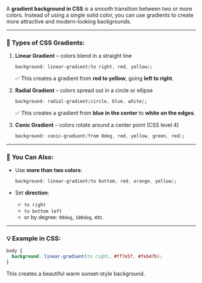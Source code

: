 A **gradient background in CSS** is a smooth transition between two or more colors. Instead of using a single solid color, you can use gradients to create more attractive and modern-looking backgrounds.

---

### 🎨 **Types of CSS Gradients:**

1. **Linear Gradient** – colors blend in a straight line

   ```css
   background: linear-gradient(to right, red, yellow);
   ```

   ✅ This creates a gradient from **red to yellow**, going **left to right**.

2. **Radial Gradient** – colors spread out in a circle or ellipse

   ```css
   background: radial-gradient(circle, blue, white);
   ```

   ✅ This creates a gradient from **blue in the center** to **white on the edges**.

3. **Conic Gradient** – colors rotate around a center point (CSS level 4)

   ```css
   background: conic-gradient(from 0deg, red, yellow, green, red);
   ```

---

### 🌈 **You Can Also:**

* Use **more than two colors**:

  ```css
  background: linear-gradient(to bottom, red, orange, yellow);
  ```
* Set **direction**:

  * `to right`
  * `to bottom left`
  * or by degree: `90deg`, `180deg`, etc.

---

### 💡 Example in CSS:

```css
body {
  background: linear-gradient(to right, #ff7e5f, #feb47b);
}
```

This creates a beautiful warm sunset-style background.
